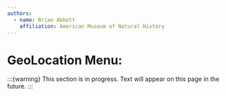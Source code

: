 ```yaml
---
authors:
  - name: Brian Abbott
    affiliation: American Museum of Natural History
---
```



# GeoLocation Menu: 

:::{warning}
This section is in progress. Text will appear on this page in the future.
:::


